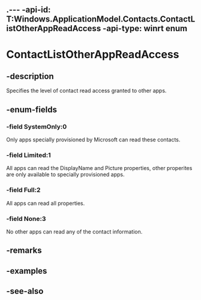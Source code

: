 .---
-api-id: T:Windows.ApplicationModel.Contacts.ContactListOtherAppReadAccess
-api-type: winrt enum
---

<!-- Enumeration syntax
public enum Windows.ApplicationModel.Contacts.ContactListOtherAppReadAccess : int
-->

# ContactListOtherAppReadAccess

## -description
Specifies the level of contact read access granted to other apps.

## -enum-fields
### -field SystemOnly:0
Only apps specially provisioned by Microsoft can read these contacts.

### -field Limited:1
All apps can read the DisplayName and Picture properties, other properites are only available to specially provisioned apps.

### -field Full:2
All apps can read all properties.

### -field None:3
No other apps can read any of the contact information.


## -remarks

## -examples

## -see-also
